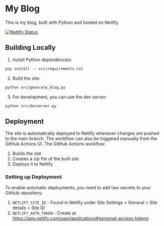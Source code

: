 # My Blog

This is my blog, built with Python and hosted on Netlify.

[![Netlify Status](https://api.netlify.com/api/v1/badges/fdf61c15-1bd9-493a-a4b1-f829d6e77780/deploy-status)](https://app.netlify.com/sites/lucabol/deploys)

## Building Locally

1. Install Python dependencies:
```bash
pip install -r src/requirements.txt
```

2. Build the site:
```bash
python src/generate_blog.py
```

3. For development, you can use the dev server:
```bash
python src/devserver.py
```

## Deployment

The site is automatically deployed to Netlify whenever changes are pushed to the main branch. The workflow can also be triggered manually from the GitHub Actions UI. The GitHub Actions workflow:

1. Builds the site
2. Creates a zip file of the built site
3. Deploys it to Netlify

### Setting up Deployment

To enable automatic deployments, you need to add two secrets to your GitHub repository:

1. `NETLIFY_SITE_ID` - Found in Netlify under Site Settings > General > Site details > Site ID
2. `NETLIFY_AUTH_TOKEN` - Create at https://app.netlify.com/user/applications#personal-access-tokens
